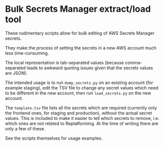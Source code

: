 # Bulk Secrets Manager extract/load tool

These rudimentary scripts allow for bulk editing of AWS Secrets Manager
secrets.

They make the process of setting the secrets in a new AWS account much less
time-consuming.

The local representation is tab-separated values (because comma-separated leads
to awkward quoting issues given that the secrets values are JSON).

The intended usage is to run `dump_secrets.py` on an existing account (for
example staging), edit the TSV file to change any secret values which need to
be different in the new account, then run `load_secrets.py` on the new account.

The `template.tsv` file lists all the secrets which are required (currently
only the frontend ones, for staging and production), without the actual secret
values. This is included to make it easier to tell which secrets to remove,
i.e. which ones are not related to Replatforming. At the time of writing there
are only a few of these.

See the scripts themselves for usage examples.
